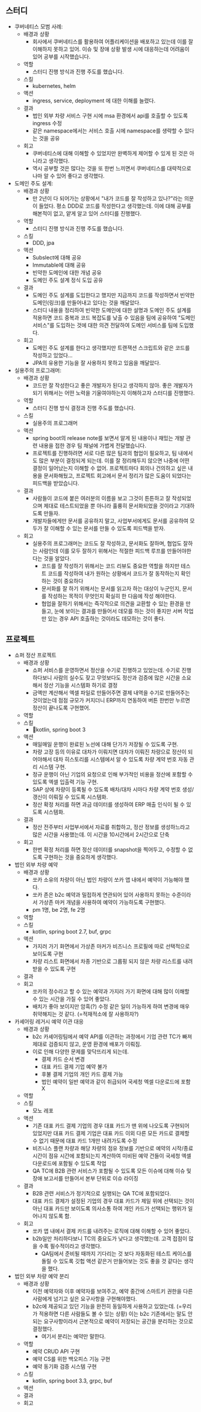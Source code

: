 ## 스터디
- 쿠버네티스 모범 사례:
	- 배경과 상황
		- 회사에서 쿠버네티스를 활용하여 어플리케이션을 배포하고 있는데 이를 잘 이해하지 못하고 있어. 이슈 및 장애 상황 발생 시에 대응하는데 어려움이 있어 공부를 시작했습니다.
	- 역할
		- 스터디 진행 방식과 진행 주도를 했습니다.
	- 스킬
		- kubernetes, helm
	- 액션
		- ingress, service, deployment 에 대한 이해를 늘렸다.
	- 결과
		- 법인 외부 차량 서비스 구현 시에 msa 환경에서 api를 호출할 수 있도록 ingress 수정
		- 같은 namespace에서는 서비스 호출 시에 namespace를 생략할 수 있다는 것을 공유
	- 회고
		- 쿠버네티스에 대해 이해할 수 있었지만 완벽하게 제어할 수 있게 된 것은 아니라고 생각했다.
		- 역시 공부할 것은 많다는 것을 또 한번 느끼면서 쿠버네티스를 대략적으로 나마 알 수 있어 좋다고 생각했다.
- 도메인 주도 설계:
	- 배경과 상황
		- 만 2년이 다 되어가는 상황에서 "내가 코드를 잘 작성하고 있나?"라는 의문이 들었다. 평소 DDD로 코드를 작성한다고 생각했는데. 이에 대해 공부를 해본적이 없고, 얕게 알고 있어 스터디를 진행했다.
	- 역할
		- 스터디 진행 방식과 진행 주도를 했습니다.
	- 스킬
		- DDD, jpa
	- 액션
		- Subslect에 대해 공유
		- Immutable에 대해 공유
		- 빈약한 도메인에 대한 개념 공유
		- 도메인 주도 설계 정식 도입 공유
	- 결과
		- 도메인 주도 설계를 도입한다고 했지만 지금까지 코드를 작성하면서 빈약한 도메인(링크)를 만들어내고 있다는 것을 깨달았다.
		- 스터디 내용을 정리하여 빈약한 도메인에 대한 설명과 도메인 주도 설계를 적용하면 코드 중복과 코드 복잡도를 낮출 수 있음을 팀에 공유하여 "도메인 서비스"를 도입하는 것에 대한 의견 전달하여 도메인 서비스를 팀에 도입했다.
	- 회고
		- 도메인 주도 설계를 한다고 생각했지만 트랜잭션 스크립트와 같은 코드를 작성하고 있었다...
		- JPA의 유용한 기능을 잘 사용하지 못하고 있음을 깨달았다.
- 실용주의 프로그래머:
	- 배경과 상황
		- 코드만 잘 작성한다고 좋은 개발자가 된다고 생각하지 않아. 좋은 개발자가 되기 위해서는 어떤 노력을 기울여야하는지 이해하고자 스터디를 진행했다.
	- 역할
		- 스터디 진행 방식 결정과 진행 주도를 했습니다.
	- 스킬
		- 실용주의 프로그래머
	- 액션
		- spring boot의 release note를 보면서 알게 된 내용이나 재밌는 개발 관련 내용을 접한 경우 팀 채널에 가볍게 전달했습니다.
		- 프로젝트를 진행하려면 서로 다른 많은 팀과의 협업이 필요하고, 팀 내에서도 많은 부분이 결정되게 되는데. 이를 잘 정리해두지 않으면 나중에 어떤 결정이 일어났는지 이해할 수 없어. 프로젝트마다 회의나 건의하고 싶은 내용을 문서화해뒀고, 프로젝트 회고에서 문서 정리가 많은 도움이 되었다는 피드백을 받았습니다.
	- 결과
		- 사람들이 코드에 붙은 여러분의 이름을 보고 그것이 튼튼하고 잘 작성되었으며 제대로 테스트되었을 뿐 아니라 훌륭히 문서화되었을 것이라고 기대하도록 만들자.
		- 개발자들에게만 문서를 공유하지 말고, 사업부서에게도 문서를 공유하여 모두가 잘 이해할 수 있는 문서를 만들 수 있도록 피드백을 받자.
	- 회고
		- 실용주의 프로그래머는 코드도 잘 작성하고, 문서화도 잘하며, 협업도 잘하는 사람인데 이를 모두 잘하기 위해서는 적절한 피드백 루프를 만들어야한다는 것을 알았다.
			- 코드를 잘 작성하기 위해서는 코드 리뷰도 중요한 역할을 하지만 테스트 코드를 작성하여 내가 원하는 상황에서 코드가 잘 동작하는지 확인하는 것이 중요하다
			- 문서화를 잘 하기 위해서는 문서를 읽고자 하는 대상이 누군인지, 문서를 작성하는 목적이 무엇인지 확실히 한 다음에 작성 해야한다.
			- 협업을 잘하기 위해서는 즉각적으로 의견을 교환할 수 있는 환경을 만들고, 눈에 보이는 결과를 만들어서 데모를 하는 것이 좋지만 서버 작업만 있는 경우 API 호출하는 것이라도 데모하는 것이 좋다.
## 프로젝트
- 쇼퍼 정산 프로젝트
	- 배경과 상황
		- 쇼퍼 서비스를 운영하면서 정산을 수기로 진행하고 있었는데. 수기로 진행하다보니 사람의 실수도 잦고 무엇보다도 정산과 검증에 많은 시간을 소요해서 정산 기능을 시스템화 하기로 결정
		- 금액만 계산해서 엑셀 파일로 만들어주면 결제 내역을 수기로 만들어주는 것이었는데 점점 규모가 커지더니 ERP까지 연동하여 버튼 한번만 누르면 정산이 끝나도록 구현했어.
	- 역할
	- 스킬
		- kotlin, spring boot 3
	- 액션
		- 매일매일 운행이 완료된 노선에 대해 단가가 저장될 수 있도록 구현.
		- 차량 고장 등의 이유로 대차가 이뤄지면 대차가 이뤄진 차량으로 정산이 되어야해서 대차 히스토리를 시스템에서 알 수 있도록 차량 계약 번호 자동 관리 시스템 구현.
		- 정규 운행이 아닌 기업의 요청으로 인해 부가적인 비용을 정산에 포함할 수 있도록 엑셀 입출력 기능 구현.
		- SAP 상에 차량이 등록될 수 있도록 배차/대차 시마다 차량 계약 번호 생성/갱신이 이뤄질 수 있도록 시스템화.
		- 정산 확정 처리를 하면 과금 데이터를 생성하여 ERP 매출 인식이 될 수 있도록 시스템화.
	- 결과
		- 정산 전주부터 사업부서에서 자료를 취합하고, 정산 정보를 생성하느라고 많은 시간을 사용했는데. 이 시간을 10시간에서 2시간으로 단축
	- 회고
		- 한번 확정 처리를 하면 정산 데이터를 snapshot을 찍어두고, 수정할 수 없도록 구현하는 것을 중요하게 생각했다.
- 법인 외부 차량 예약
	- 배경과 상황
		- 쏘카 소유의 차량이 아닌 법인 차량이 쏘카 앱 내에서 예약이 가능해야 했다.
		- 쏘카 존은 b2c 예약과 밀접하게 연관되어 있어 사용하지 못하는 수준이라서 가상존 마커 개념을 사용하여 예약이 가능하도록 구현했다.
		- pm 1명, be 2명, fe 2명
	- 역할
	- 스킬
		- kotlin, spring boot 2.7, buf, grpc
	- 액션
		- 가지러 가기 화면에서 가상존 마커가 비즈니스 프로필에 따로 선택적으로 보이도록 구현
		- 차량 리스트 화면에서 차종 기반으로 그룹핑 되지 않은 차량 리스트를 내려받을 수 있도록 구현
	- 결과
	- 회고
		- 쏘카의 정수라고 할 수 있는 예약과 가지러 가기 화면에 대해 많이 이해할 수 있는 시간을 가질 수 있어 좋았다.
		- 배치가 좋아 보이지만 암흑(?) 수정 같은 일이 가능하게 하여 변경에 매우 취약해지는 것 같다. (=적재적소에 잘 사용하자?)
- 카셰어링 레거시 예약 이관 대응
	- 배경과 상황
		- b2c 카셰어링팀에서 예약 API를 이관하는 과정에서 기업 관련 TC가 빠져 제대로 검증되지 않고, 운영 환경에 배포가 이뤄짐.
		- 이로 인해 다양한 문제를 맞닥뜨리게 되는데.
			- 결제 카드 순서 변경
			- 대표 카드 결제 기업 예약 불가
			- 후불 결제 기업의 개인 카드 결제 가능
			- 법인 예약이 일반 예약과 같이 취급되어 국세청 엑셀 다운로드에 포함 X
	- 역할
	- 스킬
		- 모노 레포 
	- 액션
		- 기존 대표 카드 결제 기업의 경우 대표 카드가 맨 위에 나오도록 구현되어 있었지만 대표 카드 결제 기업은 대표 카드 이외 다른 모든 카드로 결제할 수 없기 때문에 대표 카드 1개만 내려가도록 수정
		- 비즈니스 플랜 차량과 해당 차량의 점유 정보를 기반으로 예약의 시작/종료 시간이 점유 시간에 포함되는지 계산하여 미비된 예약 건들이 국세청 엑셀 다운로드에 포함될 수 있도록 작업
		- QA TC에 B2B 관련 서비스가 포함될 수 있도록 모든 이슈에 대해 이슈 및 장애 보고서를 만들어서 본부 단위로 이슈 라이징
	- 결과
		- B2B 관련 서비스가 정기적으로 실행되는 QA TC에 포함되었다.
		- 대표 카드 결제가 설정된 기업의 경우 대표 카드가 제일 위에 선택되는 것이 아닌 대표 카드만 보이도록 의사소통 하여 개인 카드가 선택되는 행위가 일어나지 않도록 함.
	- 회고
		- 쏘카 앱 내에서 결제 카드를 내려주는 로직에 대해 이해할 수 있어 좋았다.
		- b2b일만 처리하다보니 TC의 중요도가 낮다고 생각했는데. 고객 접점이 많을 수록 필수적이라고 생각했다. 
			- QA팀에서 준비될 때까지 기다리는 것 보다 자동화된 테스트 케이스를 돌릴 수 있도록 깃헙 액션 같은거 만들어보는 것도 좋을 것 같다는 생각을 했다.
- 법인 외부 차량 예약 분리
	- 배경과 상황
		- 이전 예약자와 이후 예약자를 보여주고, 예약 중간에 스마트키 권한을 다른 사람에게 넘기고 싶은 요구사항을 구현해야했다.
		- b2c에 제공되고 있던 기능을 완전히 동일하게 사용하고 있었는데. (=우리가 적용하면 다른 사람들도 볼 수 있는 상황) 이는 b2c 기존에서는 말도 안되는 요구사항이라서 근본적으로 예약이 저장되는 공간을 분리하는 것으로 결정했다.
			- 여기서 분리는 예약만 말한다.
	- 역할
		- 예약 CRUD API 구현
		- 예약 CS를 위한 백오피스 기능 구현
		- 예약 동기화 검증 시스템 구현
	- 스킬
		- kotlin, spring boot 3.3, grpc, buf
	- 액션
	- 결과
	- 회고